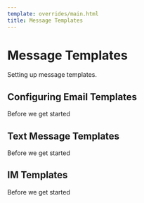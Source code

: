 ```yaml
---
template: overrides/main.html
title: Message Templates
---
```


# Message Templates

Setting up message templates.

## Configuring Email Templates
Before we get started

## Text Message Templates
Before we get started

## IM Templates
Before we get started
